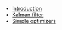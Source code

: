 - [Introduction](introduction.md)
- [Kalman filter](kf_linear.md)
- [Simple optimizers](simple_optimizers.md)